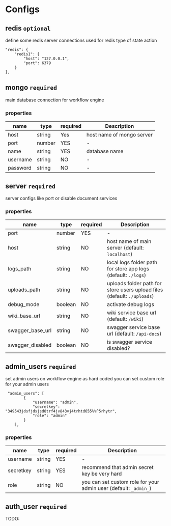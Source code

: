 # Configs

## redis `optional`

define some redis server connections used for redis type of state action
```
"redis": {
    "redis1": {
        "host": "127.0.0.1",
        "port": 6379
    }
},
```

## mongo `required`

main database connection for workflow engine
### properties

| name | type | required | Description |
| ----------- | ----------- |----------- |----------- |
| host | string | Yes | host name of mongo server | 
| port | number | YES | - |
| name | string | YES | database name | 
|username | string | NO | - |
| password | string| NO | -

## server `required`

server configs like port or disable document services

### properties

| name | type | required | Description |
| ----------- | ----------- |----------- |----------- |
| port | number | YES | - |
| host | string | NO | host name of main server (default: `localhost`) | 
| logs_path | string | NO | local logs folder path for store app logs (default: `./logs`) |
| uploads_path | string | NO | uploads folder path for store users upload files (default: `./uploads`) | 
|debug_mode | boolean | NO | activate debug logs |
| wiki_base_url | string| NO | wiki service base url (default: `/wiki`)|| wiki_disabled | boolean| NO | is wiki service disabled?|
| swagger_base_url | string| NO | swagger service base url (default: `/api-docs`)|
| swagger_disabled | boolean| NO | is swagger service disabled?|

## admin_users `required`

set admin users on workflow engine as hard coded
you can set custom role for your admin users
```
 "admin_users": [
        {
            "username": "admin",
            "secretkey": "349543jdsfjdsjsd8trf4jv843vj4trhtd655%%^5rhytr",
            "role": "admin"
        }
    ],
```

### properties

| name | type | required | Description |
| ----------- | ----------- |----------- |----------- |
| username | string | YES | - |
| secretkey | string | YES | recommend that admin secret key be very hard | 
| role | string | NO | you can set custom role for your admin user (default: `_admin_`) |

## auth_user `required`
TODO: